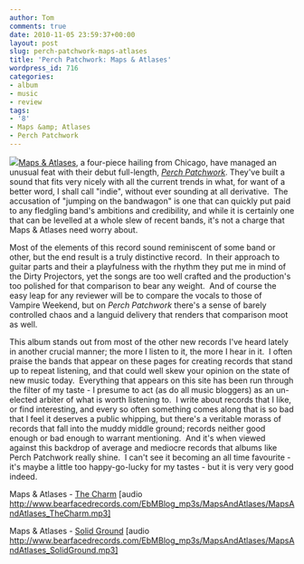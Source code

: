 ```yaml
---
author: Tom
comments: true
date: 2010-11-05 23:59:37+00:00
layout: post
slug: perch-patchwork-maps-atlases
title: 'Perch Patchwork: Maps & Atlases'
wordpress_id: 716
categories:
- album
- music
- review
tags: 
- '8'
- Maps &amp; Atlases
- Perch Patchwork
---
```


[](http://www.mapsandatlases.org/site/index.html)[![](http://eatenbymonsters.files.wordpress.com/2010/11/mapsandatlases_perchpatchwork1.jpg)](http://eatenbymonsters.files.wordpress.com/2010/11/mapsandatlases_perchpatchwork1.jpg)[Maps & Atlases](http://www.mapsandatlases.org/site/index.html), a four-piece hailing from Chicago, have managed an unusual feat with their debut full-length, _[Perch Patchwork](http://fat-cat.co.uk/fatcat/release.php?id=333)_. They've built a sound that fits very nicely with all the current trends in what, for want of a better word, I shall call "indie", without ever sounding at all derivative.  The accusation of "jumping on the bandwagon" is one that can quickly put paid to any fledgling band's ambitions and credibility, and while it is certainly one that can be levelled at a whole slew of recent bands, it's not a charge that Maps & Atlases need worry about.

Most of the elements of this record sound reminiscent of some band or other, but the end result is a truly distinctive record.  In their approach to guitar parts and their a playfulness with the rhythm they put me in mind of the Dirty Projectors, yet the songs are too well crafted and the production's too polished for that comparison to bear any weight.  And of course the easy leap for any reviewer will be to compare the vocals to those of Vampire Weekend, but on _Perch Patchwork_ there's a sense of barely controlled chaos and a languid delivery that renders that comparison moot as well.

This album stands out from most of the other new records I've heard lately in another crucial manner; the more I listen to it, the more I hear in it.  I often praise the bands that appear on these pages for creating records that stand up to repeat listening, and that could well skew your opinion on the state of new music today.  Everything that appears on this site has been run through the filter of my taste - I presume to act (as do all music bloggers) as an un-elected arbiter of what is worth listening to.  I write about records that I like, or find interesting, and every so often something comes along that is so bad that I feel it deserves a public whipping, but there's a veritable morass of records that fall into the muddy middle ground; records neither good enough or bad enough to warrant mentioning.  And it's when viewed against this backdrop of average and mediocre records that albums like Perch Patchwork really shine.  I can't see it becoming an all time favourite - it's maybe a little too happy-go-lucky for my tastes - but it is very very good indeed.

Maps & Atlases - [The Charm](http://www.bearfacedrecords.com/EbMBlog_mp3s/MapsAndAtlases/MapsAndAtlases_TheCharm.mp3) [audio http://www.bearfacedrecords.com/EbMBlog_mp3s/MapsAndAtlases/MapsAndAtlases_TheCharm.mp3]

Maps & Atlases - [Solid Ground](http://www.bearfacedrecords.com/EbMBlog_mp3s/MapsAndAtlases/MapsAndAtlases_SolidGround.mp3) [audio http://www.bearfacedrecords.com/EbMBlog_mp3s/MapsAndAtlases/MapsAndAtlases_SolidGround.mp3]
